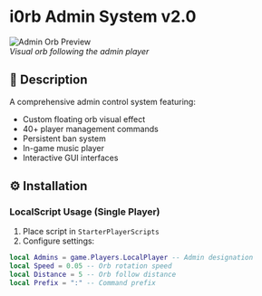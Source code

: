 # i0rb Admin System v2.0

![Admin Orb Preview](https://i.imgur.com/orb_preview.png)  
*Visual orb following the admin player*

## 📝 Description
A comprehensive admin control system featuring:
- Custom floating orb visual effect
- 40+ player management commands
- Persistent ban system
- In-game music player
- Interactive GUI interfaces

## ⚙️ Installation
### LocalScript Usage (Single Player)
1. Place script in `StarterPlayerScripts`
2. Configure settings:
```lua
local Admins = game.Players.LocalPlayer -- Admin designation
local Speed = 0.05 -- Orb rotation speed
local Distance = 5 -- Orb follow distance
local Prefix = ":" -- Command prefix
